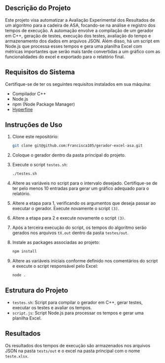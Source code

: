 ## Descrição do Projeto

Este projeto visa automatizar a Avaliação Experimental dos Resultados de um algoritmo para a cadeira de ASA, focando-se na análise e registro dos tempos de execução. A automação envolve a compilação de um gerador em C++, geração de testes, execução dos testes, avaliação do tempo e armazenamento dos dados em arquivos JSON. Além disso, há um script em Node.js que processa esses tempos e gera uma planilha Excel com métricas importantes que serão mais tarde convertidas a um gráfico com as funcionalidades do excel e exportado para o relatório final.

## Requisitos do Sistema

Certifique-se de ter os seguintes requisitos instalados em sua máquina:

* Compilador C++
* Node.js
* npm (Node Package Manager)
* [Hyperfine](https://github.com/sharkdp/hyperfine)

## Instruções de Uso

1. Clone este repositório:

   ```bash
   git clone git@github.com:Francisca105/gerador-excel-asa.git
   ```
2. Coloque o gerador dentro da pasta principal do projeto.
3. Execute o script `testes.sh`:

   ```bash
   ./testes.sh
   ```
4. Altere as variáveis no script para o intervalo desejado. Certifique-se de ter pelo menos 10 entradas para gerar um gráfico adequado para o relatório.
5. Altere a etapa para 1, verificando os argumentos que deseja passar ao executar o gerador. Execute novamente o script `(3)`.
6. Altere a etapa para 2 e execute novamente o script `(3)`.
7. Após a terceira execução do script, os tempos do algoritmo serão gerados nos arquivos `tX.out` dentro da pasta `testes/out`.
8. Instale as packages associadas ao projeto:

   ```bash
   npm install
   ```
9. Altere as variáveis iniciais conforme definido nos comentários do script e execute o script responsável pelo Excel:

   ```bash
   node .
   ```

## Estrutura do Projeto

* `testes.sh`: Script para compilar o gerador em C++, gerar testes, executar os testes e avaliar os tempos.
* `script.js`: Script Node.js para processar os tempos e gerar uma planilha Excel.

## Resultados

Os resultados dos tempos de execução são armazenados nos arquivos JSON na pasta `tests/out` e o excel na pasta principal com o nome `teste.xlsx`.
